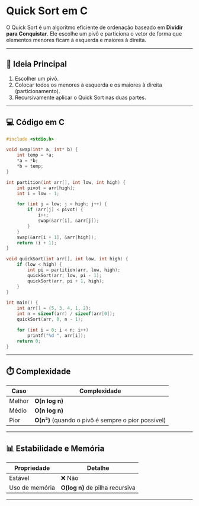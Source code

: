 # Quick Sort em C

O Quick Sort é um algoritmo eficiente de ordenação baseado em **Dividir para Conquistar**. Ele escolhe um pivô e particiona o vetor de forma que elementos menores ficam à esquerda e maiores à direita.

---

## 🧠 Ideia Principal

1. Escolher um pivô.
2. Colocar todos os menores à esquerda e os maiores à direita (particionamento).
3. Recursivamente aplicar o Quick Sort nas duas partes.

---

## 💻 Código em C

```c
#include <stdio.h>

void swap(int* a, int* b) {
    int temp = *a;
    *a = *b;
    *b = temp;
}

int partition(int arr[], int low, int high) {
    int pivot = arr[high];
    int i = low - 1;

    for (int j = low; j < high; j++) {
        if (arr[j] < pivot) {
            i++;
            swap(&arr[i], &arr[j]);
        }
    }
    swap(&arr[i + 1], &arr[high]);
    return (i + 1);
}

void quickSort(int arr[], int low, int high) {
    if (low < high) {
        int pi = partition(arr, low, high);
        quickSort(arr, low, pi - 1);
        quickSort(arr, pi + 1, high);
    }
}

int main() {
    int arr[] = {5, 3, 4, 1, 2};
    int n = sizeof(arr) / sizeof(arr[0]);
    quickSort(arr, 0, n - 1);

    for (int i = 0; i < n; i++)
        printf("%d ", arr[i]);
    return 0;
}
```

---

## ⏱️ Complexidade

| Caso        | Complexidade |
|-------------|--------------|
| Melhor      | **O(n log n)** |
| Médio       | **O(n log n)** |
| Pior        | **O(n²)** (quando o pivô é sempre o pior possível) |

---

## 📊 Estabilidade e Memória

| Propriedade       | Detalhe |
|-------------------|---------|
| Estável           | ❌ Não |
| Uso de memória    | **O(log n)** de pilha recursiva |

---
